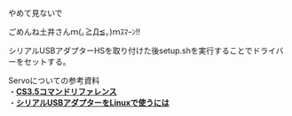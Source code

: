 やめて見ないで

ごめんね土井さんｍ(｡≧Д≦｡)ｍｽﾏｰﾝ!!  

シリアルUSBアダプターHSを取り付けた後setup.shを実行することでドライバーをセットする。  

Servoについての参考資料  
・[**CS3.5コマンドリファレンス**](http://kondo-robot.com/w/wp-content/uploads/ICS3.5CommandReference1.pdf)  
・[**シリアルUSBアダプターをLinuxで使うには**](http://kondo-robot.com/faq/usb-adapter-for-linux)  
